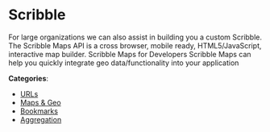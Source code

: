 # Scribble


For large organizations we can also assist in building you a custom Scribble. The Scribble Maps API is a cross browser, mobile ready, HTML5/JavaScript, interactive map builder.  Scribble Maps for Developers Scribble Maps can help you quickly integrate geo data/functionality into your application



**Categories**:
- [URLs](https://github.com/apis-list/apis-list#urls)
- [Maps & Geo](https://github.com/apis-list/apis-list#maps-and-geo)
- [Bookmarks](https://github.com/apis-list/apis-list#bookmarks)
- [Aggregation](https://github.com/apis-list/apis-list#aggregation)







